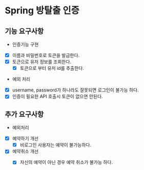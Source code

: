 # Spring 방탈출 인증

## 기능 요구사항
- 인증기능 구현
- [x] 이름과 비밀번호로 토큰을 발급한다.
- [x] 토큰으로 유저 정보를 조회한다.
  - [x] 토큰으로 부터 유저 id를 추출한다.
- 예외 처리
- [x] username, password가 하나라도 잘못되면 로그인이 불가능 하다.
- [x] 인증이 필요한 API 호출시 토큰이 없으면 안된다.

## 추가 요구사항
- 예외처리
- [x] 예약하기 개선
  - [x] 비로그인 사용자는 예약이 불가능하다.
- [x] 예약취소 개선
  - [x] 자신의 예약이 아닌 경우 예약 취소가 불가능 하다.

